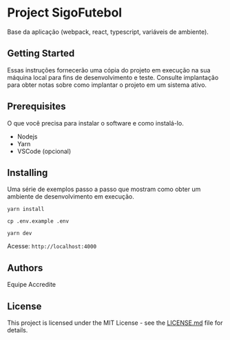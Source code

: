 # Project SigoFutebol

Base da aplicação (webpack, react, typescript, variáveis de ambiente).

## Getting Started

Essas instruções fornecerão uma cópia do projeto em execução na sua máquina local para fins de desenvolvimento e teste. Consulte implantação para obter notas sobre como implantar o projeto em um sistema ativo.

## Prerequisites

O que você precisa para instalar o software e como instalá-lo.

-   Nodejs
-   Yarn
-   VSCode (opcional)

## Installing

Uma série de exemplos passo a passo que mostram como obter um ambiente de desenvolvimento em execução.

```
yarn install
```

```
cp .env.example .env
```

```
yarn dev
```

Acesse: `http://localhost:4000`

## Authors

Equipe Accredite

## License

This project is licensed under the MIT License - see the [LICENSE.md](LICENSE.md) file for details.
